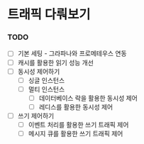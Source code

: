 # 트래픽 다뤄보기

### TODO
- [ ] 기본 세팅 - 그라파나와 프로메테우스 연동
- [ ] 캐시를 활용한 읽기 성능 개선
- [ ] 동시성 제어하기 
  - [ ] 싱글 인스턴스
  - [ ] 멀티 인스턴스
    - [ ] 데이터베이스 락을 활용한 동시성 제어
    - [ ] 레디스를 활용한 동시성 제어
- [ ] 쓰기 제어하기
  - [ ] 이벤트 처리를 활용한 쓰기 트래픽 제어
  - [ ] 메시지 큐를 활용한 쓰기 트래픽 제어
